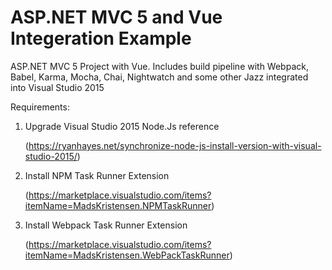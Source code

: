 ASP.NET MVC 5 and Vue Integeration Example
=================

ASP.NET MVC 5 Project with Vue. Includes build pipeline with Webpack, Babel, Karma, Mocha, Chai, Nightwatch and some other Jazz integrated into Visual Studio 2015

Requirements:

1) Upgrade Visual Studio 2015 Node.Js reference

      (https://ryanhayes.net/synchronize-node-js-install-version-with-visual-studio-2015/)
      
2) Install NPM Task Runner Extension

      (https://marketplace.visualstudio.com/items?itemName=MadsKristensen.NPMTaskRunner)

3) Install Webpack Task Runner Extension

      (https://marketplace.visualstudio.com/items?itemName=MadsKristensen.WebPackTaskRunner)
